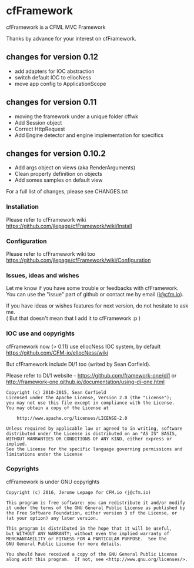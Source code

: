 # cfFramework
cfFramework is a CFML MVC Framework   

Thanks by advance for your interest on cfFramework. 

## changes for version 0.12
 - add adapters for IOC abstraction
 - switch default IOC to elIocNess
 - move app config to ApplicationScope

## changes for version 0.11
 - moving the framework under a unique folder cffwk
 - Add Session object
 - Correct HttpRequest
 - Add Engine detector and engine implementation for specifics
 
## changes for version 0.10.2
 - Add args object on views (aka RenderArguments)
 - Clean property definition on objects
 - Add somes samples on default view 
 
For a full list of changes, please see CHANGES.txt

### Installation
Please refer to cfFramework wiki   
https://github.com/jlepage/cfFramework/wiki/Install   

### Configuration
Please refer to cfFramework wiki too   
https://github.com/jlepage/cfFramework/wiki/Configuration   


### Issues, ideas and wishes
Let me know if you have some trouble or feedbacks with cfFramework.   
You can use the "issue" part of github or contact me by email (j@cfm.io).   
   
If you have ideas or wishes features for next version, do not hesitate to ask me.   
( But that doesn't mean that I add it to cfFramework :p ) 


### IOC use and copyrights
cfFramework now (> 0.11) use elIocNess IOC system, by default  
https://github.com/CFM-io/elIocNess/wiki    
    
     
But cfFramework include DI/1 too (writed by Sean Corfield).  
      
Please refer to DI/1 website - https://github.com/framework-one/di1 or    
http://framework-one.github.io/documentation/using-di-one.html    


	Copyright (c) 2010-2015, Sean Corfield
	Licensed under the Apache License, Version 2.0 (the "License");
	you may not use this file except in compliance with the License.
	You may obtain a copy of the License at
    
        http://www.apache.org/licenses/LICENSE-2.0
        
	Unless required by applicable law or agreed to in writing, software
	distributed under the License is distributed on an "AS IS" BASIS,
	WITHOUT WARRANTIES OR CONDITIONS OF ANY KIND, either express or implied.
	See the License for the specific language governing permissions and
	limitations under the License



### Copyrights
cfFramework is under GNU copyrights   

	Copyright (c) 2016, Jerome Lepage for CFM.io (j@cfm.io)
	
	This program is free software: you can redistribute it and/or modify
	it under the terms of the GNU General Public License as published by
	the Free Software Foundation, either version 3 of the License, or
	(at your option) any later version.
	
	This program is distributed in the hope that it will be useful,
	but WITHOUT ANY WARRANTY; without even the implied warranty of
	MERCHANTABILITY or FITNESS FOR A PARTICULAR PURPOSE.  See the
	GNU General Public License for more details.
	
	You should have received a copy of the GNU General Public License
	along with this program.  If not, see <http://www.gnu.org/licenses/>.
